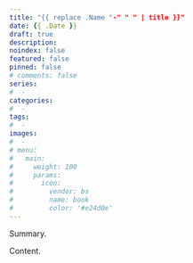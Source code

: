 ```yaml
---
title: "{{ replace .Name "-" " " | title }}"
date: {{ .Date }}
draft: true
description: 
noindex: false
featured: false
pinned: false
# comments: false
series:
#  - 
categories:
#  - 
tags:
#  - 
images:
#  - 
# menu:
#   main:
#     weight: 100
#     params:
#       icon:
#         vendor: bs
#         name: book
#         color: '#e24d0e'
---
```


Summary.

<!--more-->

Content.


<div id="content-comments" class="hb-blog-post-comments mb-5">
     <div id="fb-root"></div>
     <script async defer crossorigin="anonymous" src="https://connect.facebook.net/en_US/sdk.js#xfbml=1&version=v16.0&appId=6448369525193572&autoLogAppEvents=1" nonce="QsVKnDbf"></script>
<div align="center">
          <div class="fb-comments" data-href="https://bdmeter.info/" data-width="" data-numposts="5"></div>
</div>
</div>